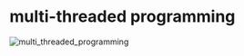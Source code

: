 # multi-threaded programming

![multi_threaded_programming](https://github.com/lolyu/aoi/assets/35479537/496444b9-97a9-4797-acd4-888a1fec07f4)
